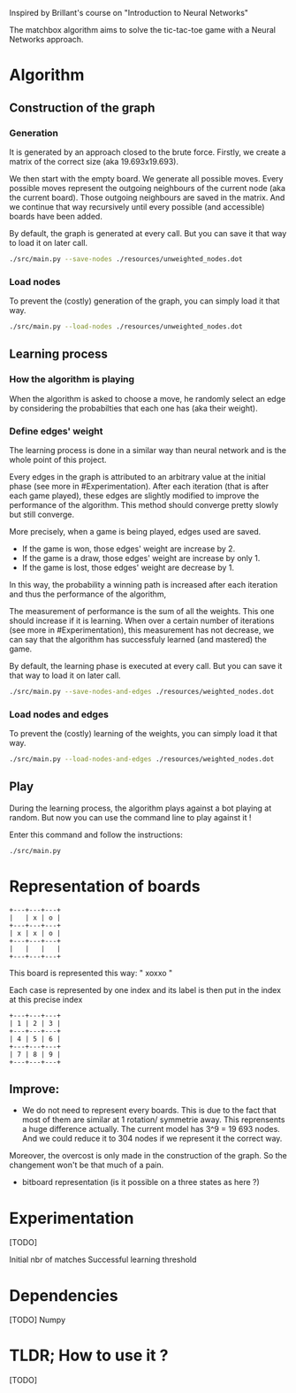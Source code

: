 Inspired by Brillant's course on "Introduction to Neural Networks"


The matchbox algorithm aims to solve the tic-tac-toe game with a Neural Networks approach.

    
# Algorithm
## Construction of the graph
### Generation
It is generated by an approach closed to the brute force.
Firstly, we create a matrix of the correct size (aka 19.693x19.693).

We then start with the empty board.
We generate all possible moves.
Every possible moves represent the outgoing neighbours of the current node (aka the current board).
Those outgoing neighbours are saved in the matrix.
And we continue that way recursively until every possible (and accessible) boards have been added.

By default, the graph is generated at every call.
But you can save it that way to load it on later call.
``` sh
./src/main.py --save-nodes ./resources/unweighted_nodes.dot
```

### Load nodes
To prevent the (costly) generation of the graph, you can simply load it that way.

``` sh
./src/main.py --load-nodes ./resources/unweighted_nodes.dot
```
    
## Learning process
### How the algorithm is playing
When the algorithm is asked to choose a move, he randomly select an edge by considering the probabilties that each one has (aka their weight).


### Define edges' weight
The learning process is done in a similar way than neural network and is the whole point of this project.

Every edges in the graph is attributed to an arbitrary value at the initial phase (see more in #Experimentation).
After each iteration (that is after each game played), these edges are slightly modified to improve the performance of the algorithm.
This method should converge pretty slowly but still converge.

More precisely, when a game is being played, edges used are saved.
- If the game is won, those edges' weight are increase by 2.
- If the game is a draw, those edges' weight are increase by only 1.
- If the game is lost, those edges' weight are decrease by 1.

In this way, the probability a winning path is increased after each iteration and thus the performance of the algorithm,

The measurement of performance is the sum of all the weights.
This one should increase if it is learning.
When over a certain number of iterations (see more in #Experimentation), this measurement has not decrease, we can say that the algorithm has successfuly learned (and mastered) the game.

By default, the learning phase is executed at every call.
But you can save it that way to load it on later call.
``` sh
./src/main.py --save-nodes-and-edges ./resources/weighted_nodes.dot
```

    
### Load nodes and edges
To prevent the (costly) learning of the weights, you can simply load it that way.

``` sh
./src/main.py --load-nodes-and-edges ./resources/weighted_nodes.dot
```

    
## Play
During the learning process, the algorithm plays against a bot playing at random.
But now you can use the command line to play against it !

Enter this command and follow the instructions:
``` sh
./src/main.py
```

# Representation of boards
```
+---+---+---+
|   | x | o |
+---+---+---+
| x | x | o |
+---+---+---+
|   |   |   |
+---+---+---+
```

This board is represented this way:
" xoxxo   "

Each case is represented by one index and its label is then put in the index at this precise index
```
+---+---+---+
| 1 | 2 | 3 |
+---+---+---+
| 4 | 5 | 6 |
+---+---+---+
| 7 | 8 | 9 |
+---+---+---+
```


## Improve:
- We do not need to represent every boards. This is due to the fact that most of them are similar at 1 rotation/ symmetrie away. This reprensents a huge difference actually. The current model has 3^9 = 19 693 nodes. And we could reduce it to 304 nodes if we represent it the correct way.

Moreover, the overcost is only made in the construction of the graph. So the changement won't be that much of a pain.

- bitboard representation (is it possible on a three states as here ?)


# Experimentation
[TODO]

Initial nbr of matches
Successful learning threshold

     
# Dependencies
[TODO]
Numpy

# TLDR; How to use it ?
[TODO]
